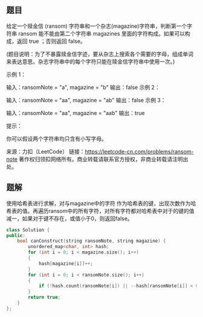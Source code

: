 ## 题目

给定一个赎金信 (ransom) 字符串和一个杂志(magazine)字符串，判断第一个字符串 ransom 能不能由第二个字符串 magazines 里面的字符构成。如果可以构成，返回 true ；否则返回 false。

(题目说明：为了不暴露赎金信字迹，要从杂志上搜索各个需要的字母，组成单词来表达意思。杂志字符串中的每个字符只能在赎金信字符串中使用一次。)

 

示例 1：

输入：ransomNote = "a", magazine = "b"
输出：false
示例 2：

输入：ransomNote = "aa", magazine = "ab"
输出：false
示例 3：

输入：ransomNote = "aa", magazine = "aab"
输出：true


提示：

你可以假设两个字符串均只含有小写字母。

来源：力扣（LeetCode）
链接：https://leetcode-cn.com/problems/ransom-note
著作权归领扣网络所有。商业转载请联系官方授权，非商业转载请注明出处。

## 题解

使用哈希表进行求解，对与magazine中的字符 作为哈希表的键，出现次数作为哈希表的值。再遍历ransom中的所有字符，对所有字符都对哈希表中对于的键的值减一，如果对于键不存在，或值小于0，则返回false。

```c++
class Solution {
public:
    bool canConstruct(string ransomNote, string magazine) {
        unordered_map<char, int> hash;
        for (int i = 0; i < magazine.size(); i++)
        {
            hash[magazine[i]]++;
        }
        for (int i = 0; i < ransomNote.size(); i++)
        {
            if (!hash.count(ransomNote[i]) || --hash[ransomNote[i]] < 0) return false;
        }
        return true;
    }
};
```


